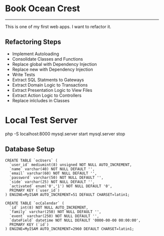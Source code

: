 # Book Ocean Crest
----

This is one of my first web apps. I want to refactor it.

## Refactoring Steps

* Implement Autoloading
* Consolidate Classes and Functions
* Replace global with Dependency Injection
* Replace new with Dependency Injection
* Write Tests
* Extract SQL Statments to Gateways
* Extract Domain Logic to Transactions
* Extract Presentation Logic to View Files
* Extract Action Logic to Controllers
* Replace inlcludes in Classes

# Local Test Server
php -S localhost:8000
mysql.server start
mysql.server stop

## Database Setup

```
CREATE TABLE `ocUsers` (
  `user_id` mediumint(8) unsigned NOT NULL AUTO_INCREMENT,
  `name` varchar(40) NOT NULL DEFAULT '',
  `email` varchar(60) NOT NULL DEFAULT '',
  `password` varchar(50) NOT NULL DEFAULT '',
  `side` varchar(25) NOT NULL DEFAULT '',
  `activated` enum('0','1') NOT NULL DEFAULT '0',
  PRIMARY KEY (`user_id`)
) ENGINE=MyISAM AUTO_INCREMENT=51 DEFAULT CHARSET=latin1;
```

```
CREATE TABLE `ocCalendar` (
  `id` int(8) NOT NULL AUTO_INCREMENT,
  `family` varchar(250) NOT NULL DEFAULT '',
  `event` varchar(250) NOT NULL DEFAULT '',
  `dateField` datetime NOT NULL DEFAULT '0000-00-00 00:00:00',
  PRIMARY KEY (`id`)
) ENGINE=MyISAM AUTO_INCREMENT=2960 DEFAULT CHARSET=latin1;
```
